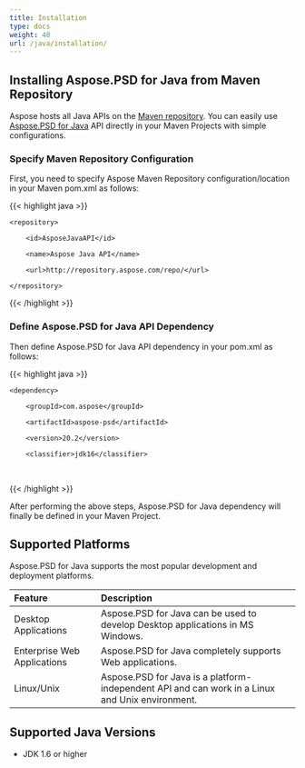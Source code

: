 ```yaml
---
title: Installation
type: docs
weight: 40
url: /java/installation/
---
```


## **Installing Aspose.PSD for Java from Maven Repository**
Aspose hosts all Java APIs on the [Maven repository](https://repository.aspose.com/repo/com/aspose/). You can easily use [Aspose.PSD for Java](https://repository.aspose.com/repo/com/aspose/aspose-psd/) API directly in your Maven Projects with simple configurations.
### **Specify Maven Repository Configuration**
First, you need to specify Aspose Maven Repository configuration/location in your Maven pom.xml as follows:

{{< highlight java >}}

 <repositories>

    <repository>

        <id>AsposeJavaAPI</id>

        <name>Aspose Java API</name>

        <url>http://repository.aspose.com/repo/</url>

    </repository>

</repositories>

{{< /highlight >}}
### **Define Aspose.PSD for Java API Dependency**
Then define Aspose.PSD for Java API dependency in your pom.xml as follows:

{{< highlight java >}}

 <dependencies>

    <dependency>

        <groupId>com.aspose</groupId>

        <artifactId>aspose-psd</artifactId>

        <version>20.2</version>

        <classifier>jdk16</classifier>

   </dependency>

</dependencies>

{{< /highlight >}}

After performing the above steps, Aspose.PSD for Java dependency will finally be defined in your Maven Project.
## **Supported Platforms**
Aspose.PSD for Java supports the most popular development and deployment platforms.

|**Feature**|**Description**|
| :- | :- |
|Desktop Applications|Aspose.PSD for Java can be used to develop Desktop applications in MS Windows.|
|Enterprise Web Applications|Aspose.PSD for Java completely supports Web applications.|
|Linux/Unix|Aspose.PSD for Java is a platform-independent API and can work in a Linux and Unix environment.|
## **Supported Java Versions**
- JDK 1.6 or higher
